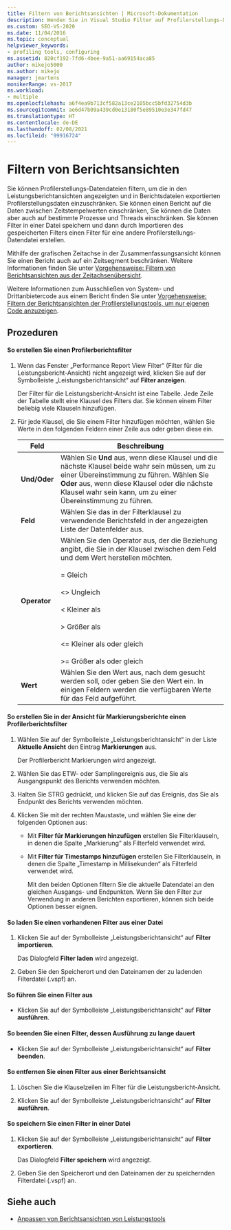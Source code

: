 ```yaml
---
title: Filtern von Berichtsansichten | Microsoft-Dokumentation
description: Wenden Sie in Visual Studio Filter auf Profilerstellungs-Datendateien an, um die in den Leistungsberichtsansichten angezeigten und in Berichtsdateien exportierten Profilerstellungsdaten einzuschränken.
ms.custom: SEO-VS-2020
ms.date: 11/04/2016
ms.topic: conceptual
helpviewer_keywords:
- profiling tools, configuring
ms.assetid: 820cf192-7fd6-4bee-9a51-aa69154aca85
author: mikejo5000
ms.author: mikejo
manager: jmartens
monikerRange: vs-2017
ms.workload:
- multiple
ms.openlocfilehash: a6f4ea9b713cf582a13ce2105bcc5bfd32754d3b
ms.sourcegitcommit: ae6d47b09a439cd0e13180f5e89510e3e347fd47
ms.translationtype: HT
ms.contentlocale: de-DE
ms.lasthandoff: 02/08/2021
ms.locfileid: "99916724"
---
```

# <a name="filter-report-views"></a>Filtern von Berichtsansichten
Sie können Profilerstellungs-Datendateien filtern, um die in den Leistungsberichtansichten angezeigten und in Berichtsdateien exportierten Profilerstellungsdaten einzuschränken. Sie können einen Bericht auf die Daten zwischen Zeitstempelwerten einschränken, Sie können die Daten aber auch auf bestimmte Prozesse und Threads einschränken. Sie können Filter in einer Datei speichern und dann durch Importieren des gespeicherten Filters einen Filter für eine andere Profilerstellungs-Datendatei erstellen.

 Mithilfe der grafischen Zeitachse in der Zusammenfassungsansicht können Sie einen Bericht auch auf ein Zeitsegment beschränken. Weitere Informationen finden Sie unter [Vorgehensweise: Filtern von Berichtsansichten aus der Zeitachsenübersicht](../profiling/how-to-filter-report-views-from-the-summary-timeline.md).

 Weitere Informationen zum Ausschließen von System- und Drittanbietercode aus einem Bericht finden Sie unter [Vorgehensweise: Filtern der Berichtsansichten der Profilerstellungstools, um nur eigenen Code anzuzeigen](../profiling/how-to-filter-profiling-tools-report-views-to-display-just-my-code.md).

## <a name="procedures"></a>Prozeduren

#### <a name="to-create-a-profiler-report-filter"></a>So erstellen Sie einen Profilerberichtsfilter

1. Wenn das Fenster „Performance Report View Filter“ (Filter für die Leistungsbericht-Ansicht) nicht angezeigt wird, klicken Sie auf der Symbolleiste „Leistungsberichtansicht“ auf **Filter anzeigen**.

     Der Filter für die Leistungsbericht-Ansicht ist eine Tabelle. Jede Zeile der Tabelle stellt eine Klausel des Filters dar. Sie können einem Filter beliebig viele Klauseln hinzufügen.

2. Für jede Klausel, die Sie einem Filter hinzufügen möchten, wählen Sie Werte in den folgenden Feldern einer Zeile aus oder geben diese ein.

    |Feld|Beschreibung|
    |-----------|-----------------|
    |**Und/Oder**|Wählen Sie **Und** aus, wenn diese Klausel und die nächste Klausel beide wahr sein müssen, um zu einer Übereinstimmung zu führen. Wählen Sie **Oder** aus, wenn diese Klausel oder die nächste Klausel wahr sein kann, um zu einer Übereinstimmung zu führen.|
    |**Feld**|Wählen Sie das in der Filterklausel zu verwendende Berichtsfeld in der angezeigten Liste der Datenfelder aus.|
    |**Operator**|Wählen Sie den Operator aus, der die Beziehung angibt, die Sie in der Klausel zwischen dem Feld und dem Wert herstellen möchten.<br /><br /> = Gleich<br /><br /> <> Ungleich<br /><br /> < Kleiner als<br /><br /> > Größer als<br /><br /> <= Kleiner als oder gleich<br /><br /> >= Größer als oder gleich|
    |**Wert**|Wählen Sie den Wert aus, nach dem gesucht werden soll, oder geben Sie den Wert ein. In einigen Feldern werden die verfügbaren Werte für das Feld aufgeführt.|

#### <a name="to-create-a-profiler-report-filter-from-the-marks-report-view"></a>So erstellen Sie in der Ansicht für Markierungsberichte einen Profilerberichtsfilter

1. Wählen Sie auf der Symbolleiste „Leistungsberichtansicht“ in der Liste **Aktuelle Ansicht** den Eintrag **Markierungen** aus.

    Der Profilerbericht Markierungen wird angezeigt.

2. Wählen Sie das ETW- oder Samplingereignis aus, die Sie als Ausgangspunkt des Berichts verwenden möchten.

3. Halten Sie STRG gedrückt, und klicken Sie auf das Ereignis, das Sie als Endpunkt des Berichts verwenden möchten.

4. Klicken Sie mit der rechten Maustaste, und wählen Sie eine der folgenden Optionen aus:

   - Mit **Filter für Markierungen hinzufügen** erstellen Sie Filterklauseln, in denen die Spalte „Markierung“ als Filterfeld verwendet wird.

   - Mit **Filter für Timestamps hinzufügen** erstellen Sie Filterklauseln, in denen die Spalte „Timestamp in Millisekunden“ als Filterfeld verwendet wird.

     Mit den beiden Optionen filtern Sie die aktuelle Datendatei an den gleichen Ausgangs- und Endpunkten. Wenn Sie den Filter zur Verwendung in anderen Berichten exportieren, können sich beide Optionen besser eignen.

#### <a name="to-load-an-existing-filter-from-a-file"></a>So laden Sie einen vorhandenen Filter aus einer Datei

1. Klicken Sie auf der Symbolleiste „Leistungsberichtansicht“ auf **Filter importieren**.

     Das Dialogfeld **Filter laden** wird angezeigt.

2. Geben Sie den Speicherort und den Dateinamen der zu ladenden Filterdatei (.vspf) an.

#### <a name="to-execute-a-filter"></a>So führen Sie einen Filter aus

- Klicken Sie auf der Symbolleiste „Leistungsberichtansicht“ auf **Filter ausführen**.

#### <a name="to-stop-a-filter-that-is-taking-too-long-to-execute"></a>So beenden Sie einen Filter, dessen Ausführung zu lange dauert

- Klicken Sie auf der Symbolleiste „Leistungsberichtansicht“ auf **Filter beenden**.

#### <a name="to-remove-a-filter-on-a-report-view"></a>So entfernen Sie einen Filter aus einer Berichtsansicht

1. Löschen Sie die Klauselzeilen im Filter für die Leistungsbericht-Ansicht.

2. Klicken Sie auf der Symbolleiste „Leistungsberichtansicht“ auf **Filter ausführen**.

#### <a name="to-save-a-filter-to-a-file"></a>So speichern Sie einen Filter in einer Datei

1. Klicken Sie auf der Symbolleiste „Leistungsberichtansicht“ auf **Filter exportieren**.

     Das Dialogfeld **Filter speichern** wird angezeigt.

2. Geben Sie den Speicherort und den Dateinamen der zu speichernden Filterdatei (.vspf) an.

## <a name="see-also"></a>Siehe auch
- [Anpassen von Berichtsansichten von Leistungstools](../profiling/customizing-performance-tools-report-views.md)
